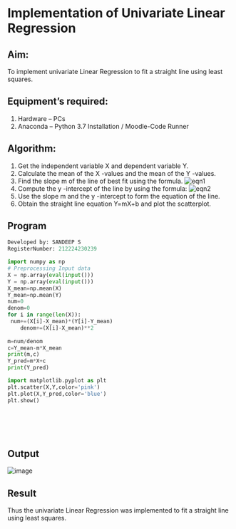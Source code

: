 # Implementation of Univariate Linear Regression
## Aim:
To implement univariate Linear Regression to fit a straight line using least squares.
## Equipment’s required:
1.	Hardware – PCs
2.	Anaconda – Python 3.7 Installation / Moodle-Code Runner
## Algorithm:
1.	Get the independent variable X and dependent variable Y.
2.	Calculate the mean of the X -values and the mean of the Y -values.
3.	Find the slope m of the line of best fit using the formula.
 ![eqn1](./eq1.jpg)
4.	Compute the y -intercept of the line by using the formula:
![eqn2](./eq2.jpg)  
5.	Use the slope m and the y -intercept to form the equation of the line.
6.	Obtain the straight line equation Y=mX+b and plot the scatterplot.
## Program
``` python
Developed by: SANDEEP S
RegisterNumber: 212224230239

import numpy as np
# Preprocessing Input data
X = np.array(eval(input()))
Y = np.array(eval(input()))
X_mean=np.mean(X)
Y_mean=np.mean(Y)
num=0
denom=0
for i in range(len(X)):
 num+=(X[i]-X_mean)*(Y[i]-Y_mean)
    denom+=(X[i]-X_mean)**2
    
m=num/denom
c=Y_mean-m*X_mean
print(m,c)
Y_pred=m*X+c
print(Y_pred)

import matplotlib.pyplot as plt
plt.scatter(X,Y,color='pink')
plt.plot(X,Y_pred,color='blue')
plt.show()







```
## Output
![image](https://github.com/user-attachments/assets/c1c93476-44c2-4059-a6a8-15320cb8f2ec)

## Result
Thus the univariate Linear Regression was implemented to fit a straight line using least squares.


